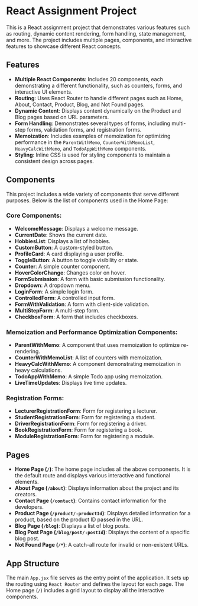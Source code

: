 # React Assignment Project

This is a React assignment project that demonstrates various features such as routing, dynamic content rendering, form handling, state management, and more. The project includes multiple pages, components, and interactive features to showcase different React concepts.

## Features

- **Multiple React Components**: Includes 20 components, each demonstrating a different functionality, such as counters, forms, and interactive UI elements.
- **Routing**: Uses React Router to handle different pages such as Home, About, Contact, Product, Blog, and Not Found pages.
- **Dynamic Content**: Displays content dynamically on the Product and Blog pages based on URL parameters.
- **Form Handling**: Demonstrates several types of forms, including multi-step forms, validation forms, and registration forms.
- **Memoization**: Includes examples of memoization for optimizing performance in the `ParentWithMemo`, `CounterWithMemoList`, `HeavyCalcWithMemo`, and `TodoAppWithMemo` components.
- **Styling**: Inline CSS is used for styling components to maintain a consistent design across pages.
  
## Components

This project includes a wide variety of components that serve different purposes. Below is the list of components used in the Home Page:

### Core Components:
- **WelcomeMessage**: Displays a welcome message.
- **CurrentDate**: Shows the current date.
- **HobbiesList**: Displays a list of hobbies.
- **CustomButton**: A custom-styled button.
- **ProfileCard**: A card displaying a user profile.
- **ToggleButton**: A button to toggle visibility or state.
- **Counter**: A simple counter component.
- **HoverColorChange**: Changes color on hover.
- **FormSubmission**: A form with basic submission functionality.
- **Dropdown**: A dropdown menu.
- **LoginForm**: A simple login form.
- **ControlledForm**: A controlled input form.
- **FormWithValidation**: A form with client-side validation.
- **MultiStepForm**: A multi-step form.
- **CheckboxForm**: A form that includes checkboxes.

### Memoization and Performance Optimization Components:
- **ParentWithMemo**: A component that uses memoization to optimize re-rendering.
- **CounterWithMemoList**: A list of counters with memoization.
- **HeavyCalcWithMemo**: A component demonstrating memoization in heavy calculations.
- **TodoAppWithMemo**: A simple Todo app using memoization.
- **LiveTimeUpdates**: Displays live time updates.

### Registration Forms:
- **LecturerRegistrationForm**: Form for registering a lecturer.
- **StudentRegistrationForm**: Form for registering a student.
- **DriverRegistrationForm**: Form for registering a driver.
- **BookRegistrationForm**: Form for registering a book.
- **ModuleRegistrationForm**: Form for registering a module.

## Pages

- **Home Page (`/`)**: The home page includes all the above components. It is the default route and displays various interactive and functional elements.
- **About Page (`/about`)**: Displays information about the project and its creators.
- **Contact Page (`/contact`)**: Contains contact information for the developers.
- **Product Page (`/product/:productId`)**: Displays detailed information for a product, based on the product ID passed in the URL.
- **Blog Page (`/blog`)**: Displays a list of blog posts.
- **Blog Post Page (`/blog/post/:postId`)**: Displays the content of a specific blog post. 
- **Not Found Page (`/*`)**: A catch-all route for invalid or non-existent URLs.

## App Structure

The main `App.jsx` file serves as the entry point of the application. It sets up the routing using `React Router` and defines the layout for each page. The Home page (`/`) includes a grid layout to display all the interactive components.

